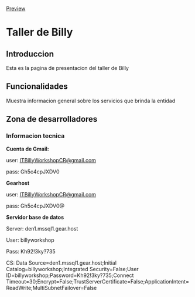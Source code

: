 <a href="http://billyworkshopcr.gear.host/">Preview</a>


# Taller de Billy



## Introduccion



<p>Esta es la pagina de presentacion del taller de Billy</p>

## Funcionalidades



<p>Muestra informacion general sobre los servicios que brinda la entidad</p>



## Zona de desarrolladores

### Informacion tecnica

**Cuenta de Gmail:**

user: ITBillyWorkshopCR@gmail.com

pass: Gh5c4cpJXDV0

**Gearhost**

user: ITBillyWorkshopCR@gmail.com

pass: Gh5c4cpJXDV0@

**Servidor base de datos**

Server: den1.mssql1.gear.host

User: billyworkshop

Pass: Kh92!3ky?735

CS: Data Source=den1.mssql1.gear.host;Initial Catalog=billyworkshop;Integrated Security=False;User ID=billyworkshop;Password=Kh92!3ky?735;Connect Timeout=30;Encrypt=False;TrustServerCertificate=False;ApplicationIntent=ReadWrite;MultiSubnetFailover=False
